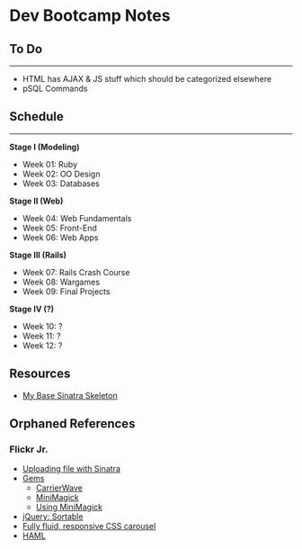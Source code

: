 Dev Bootcamp Notes
==================

## To Do
---

- HTML has AJAX & JS stuff which should be categorized elsewhere
- pSQL Commands

## Schedule
---

**Stage I (Modeling)**
- Week 01: Ruby
- Week 02: OO Design
- Week 03: Databases

**Stage II (Web)**
- Week 04: Web Fundamentals
- Week 05: Front-End
- Week 06: Web Apps

**Stage III (Rails)**
- Week 07: Rails Crash Course
- Week 08: Wargames
- Week 09: Final Projects

**Stage IV (?)**
- Week 10: ?
- Week 11: ?
- Week 12: ?

## Resources

- [My Base Sinatra Skeleton](https://github.com/ctorstens/mSinSkel)



## Orphaned References

### Flickr Jr.
- [Uploading file with Sinatra](http://www.wooptoot.com/file-upload-with-sinatra)
- [Gems](https://github.com/jnicklas/carrierwave#using-minimagick)
  - [CarrierWave](https://github.com/jnicklas/carrierwave)
  - [MiniMagick](https://github.com/minimagick/minimagick)
  - [Using MiniMagick](https://github.com/jnicklas/carrierwave#using-minimagick)
- [jQuery: Sortable](http://jqueryui.com/sortable/#display-grid)
- [Fully fluid, responsive CSS carousel](http://csswizardry.com/2011/10/fully-fluid-responsive-css-carousel/)
- [HAML](http://haml.info/)